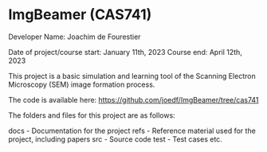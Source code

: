 # ImgBeamer (CAS741)

Developer Name: Joachim de Fourestier

Date of project/course start: January 11th, 2023
Course end: April 12th, 2023

This project is a basic simulation and learning tool of the Scanning Electron Microscopy (SEM) image formation process.

The code is available here: https://github.com/joedf/ImgBeamer/tree/cas741

The folders and files for this project are as follows:

docs - Documentation for the project
refs - Reference material used for the project, including papers
src - Source code
test - Test cases
etc.
